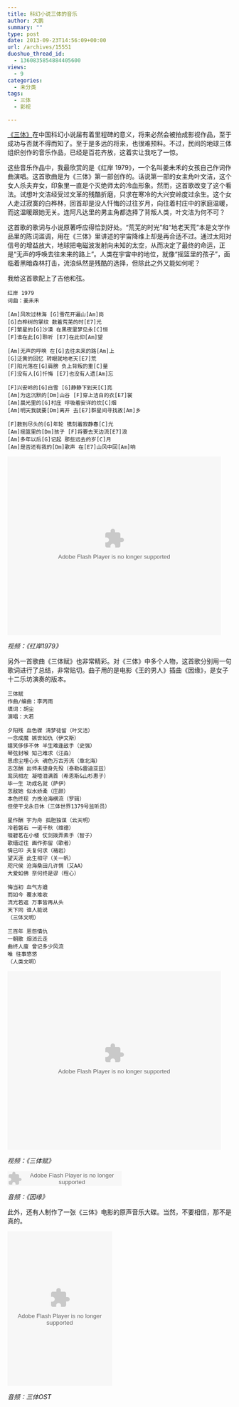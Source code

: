 ```yaml
---
title: 科幻小说三体的音乐
author: 大鹏
summary: ""
type: post
date: 2013-09-23T14:56:09+00:00
url: /archives/15551
duoshuo_thread_id:
  - 1360835854884405600
views:
  - 9
categories:
  - 未分类
tags:
  - 三体
  - 影视

---
```

<!--:zh-->

[《三体》][1]在中国科幻小说届有着里程碑的意义，将来必然会被拍成影视作品，至于成功与否就不得而知了。至于是多远的将来，也很难预料。不过，民间的地球三体组织创作的音乐作品，已经是百花齐放，这着实让我吃了一惊。

这些音乐作品中，我最欣赏的是《红岸 1979》，一个名叫姜未禾的女孩自己作词作曲演唱。这首歌曲是为《三体》第一部创作的。话说第一部的女主角叶文洁，这个女人杀夫弃女，印象里一直是个灭绝师太的冷血形象。然而，这首歌改变了这个看法。试想叶文洁经受过文革的残酷折磨，只求在寒冷的大兴安岭度过余生。这个女人走过寂寞的白桦林，回首却是没人忏悔的过往岁月，向往着村庄中的家庭温暖，而这温暖跟她无关。连阿凡达里的男主角都选择了背叛人类，叶文洁为何不可？

<!--:-->

<!--more-->

<!--:zh-->

这首歌的歌词与小说原著呼应得恰到好处。“荒芜的时光”和“地老天荒”本是文学作品里的陈词滥调，用在《三体》里讲述的宇宙降维上却是再合适不过。通过太阳对信号的增益放大，地球把电磁波发射向未知的太空，从而决定了最终的命运，正是“无声的呼唤去往未来的路上”。人类在宇宙中的地位，就像“摇篮里的孩子”，面临着黑暗森林打击，流浪纵然是残酷的选择，但除此之外又能如何呢？

我给这首歌配上了吉他和弦。

    红岸 1979
    词曲：姜未禾
    
    [Am]风吹过林海 [G]雪花开遍山[Am]岗
    [G]白桦树的掌纹 数着荒芜的时[E7]光
    [F]繁星的[G]沙漠 在黑夜里梦见永[C]恒
    [F]谁在此[G]聆听 [E7]在此仰[Am]望
    
    [Am]无声的呼唤 在[G]去往未来的路[Am]上
    [G]泛黄的回忆 转眼就地老天[E7]荒
    [F]阳光落在[G]肩膀 负上背叛的重[C]量
    [F]没有人[G]忏悔 [E7]也没有人遗[Am]忘
    
    [F]兴安岭的[G]白雪 [G]静静下到天[C]亮
    [Am]为这沉默的[Dm]山谷 [F]穿上洁白的衣[E7]裳
    [Am]晨光里的[G]村庄 呼吸着安详的炊[C]烟
    [Am]明天我就要[Dm]离开 去[E7]群星间寻找故[Am]乡
    
    [F]数到尽头的[G]年轮 镌刻着寂静春[C]光
    [Am]摇篮里的[Dm]孩子 [F]将要去天边流[E7]浪
    [Am]多年以后[G]记起 那些远去的岁[C]月
    [Am]是否还有我的[Dm]歌声 在[E7]山风中回[Am]响
    

<embed src="http://player.youku.com/player.php/sid/XNTc1NTMyNjU2/v.swf" allowFullScreen="true" quality="high" width="480" height="400" align="middle" allowScriptAccess="always" type="application/x-shockwave-flash">
</embed>

_视频：《红岸1979》_

另外一首歌曲《三体赋》也非常精彩。对《三体》中多个人物，这首歌分别用一句歌词进行了总结，非常贴切。曲子用的是电影《王的男人》插曲《因缘》，是女子十二乐坊演奏的版本。

    三体赋
    作曲/编曲：李丙雨
    填词：胡尘
    演唱：大若
    
    夕阳残 血色骤 清梦徒留（叶文洁）
    一念成魔 嫉世如仇（伊文斯）
    嬉笑侈侈不休 半生难逢敌手（史强）
    琴弦封喉 知己难求（汪淼）
    思虑尘埋心头 魂色万古芳流（章北海）
    志怎酬 出师未捷身先殁（泰勒&雷迪亚兹）
    鸾凤相左 凝噎泪满首（希恩斯&山杉惠子）
    毕一生 功成名就（萨伊）
    怎敌她 似水娇柔（庄颜）
    本色终现 力挽沧海横流（罗辑）
    但使干戈永日休（三体世界1379号监听员）
    
    星作酬 宇为舟 孤胆独谋（云天明）
    冷若磐石 一诺千秋（维德）
    啜碧茗在小楼 仗剑拨弄素手（智子）
    歌缅过往 画作弥留（歌者）
    情已叩 夫复何求（褚岩）
    望天涯 此生相守（关一帆）
    咫尺侯 沧海桑田几许惆（艾AA）
    大爱如佛 奈何终是谬（程心）
    
    悔当初 血气方遒
    而如今 覆水难收
    流光若返 万事皆再从头
    天下同 谁人能说
    （三体文明）
    
    三百年 恩怨情仇
    一朝散 烟消云走
    曲终人廋 曾记多少风流
    唯 往事悠悠
    （人类文明）
    

<embed src="http://player.youku.com/player.php/sid/XMjQyNTk2MTEy/v.swf" allowFullScreen="true" quality="high" width="480" height="400" align="middle" allowScriptAccess="always" type="application/x-shockwave-flash">
</embed>

_视频：《三体赋》_

<embed src="http://www.xiami.com/widget/0_1770233403/singlePlayer.swf" type="application/x-shockwave-flash" width="257" height="33" wmode="transparent">
</embed>

_音频：《因缘》_

此外，还有人制作了一张《三体》电影的原声音乐大碟。当然，不要相信，那不是真的。

<embed src="http://www.xiami.com/widget/0_372239388_235_346_FF8719_494949/albumPlayer.swf" type="application/x-shockwave-flash" width="235" height="346" wmode="transparent">
</embed>

_音频：三体OST_

<!--:-->

 [1]: http://dapengde.com/2011-09-03-%E6%AF%8F%E5%91%A8%E4%B8%80%E4%B9%A6%EF%BC%9A%E4%B8%89%E4%BD%93%EF%BC%88%E5%88%98%E6%85%88%E6%AC%A3%EF%BC%89/
